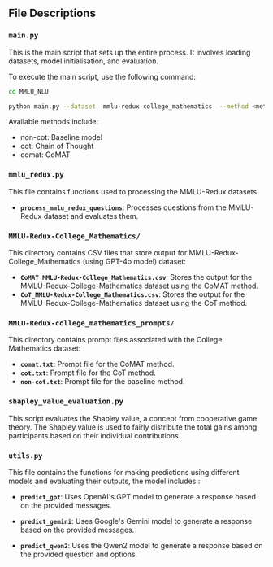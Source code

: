 ## File Descriptions

### `main.py`

This is the main script that sets up the entire process. It involves loading datasets, model initialisation, and evaluation.


To execute the main script, use the following command:

```bash
cd MMLU_NLU
```

```bash
python main.py --dataset  mmlu-redux-college_mathematics  --method <method_name> --model <model_name> 
```

Available methods include:

- non-cot: Baseline model
- cot: Chain of Thought
- comat: CoMAT

### `mmlu_redux.py`

This file contains functions used to processing the MMLU-Redux datasets.

- **`process_mmlu_redux_questions`**: Processes questions from the MMLU-Redux dataset and evaluates them.

### `MMLU-Redux-College_Mathematics/`

This directory contains CSV files that store output for MMLU-Redux-College_Mathematics (using GPT-4o model) dataset:

- **`CoMAT_MMLU-Redux-College_Mathematics.csv`**: Stores the output for the MMLU-Redux-College-Mathematics dataset using the CoMAT method.
- **`CoT_MMLU-Redux-College_Mathematics.csv`**: Stores the output for the MMLU-Redux-College-Mathematics dataset using the CoT method.

### `MMLU-Redux-college_mathematics_prompts/`

This directory contains prompt files associated with the College Mathematics dataset:

- **`comat.txt`**: Prompt file for the CoMAT method.
- **`cot.txt`**: Prompt file for the CoT method.
- **`non-cot.txt`**: Prompt file for the baseline method.

### `shapley_value_evaluation.py`

This script evaluates the Shapley value, a concept from cooperative game theory. The Shapley value is used to fairly distribute the total gains among participants based on their individual contributions.

### `utils.py`

This file contains the functions for making predictions using different models and evaluating their outputs, the model includes : 

- **`predict_gpt`**: Uses OpenAI's GPT model to generate a response based on the provided messages.

- **`predict_gemini`**: Uses Google's Gemini model to generate a response based on the provided messages.

- **`predict_qwen2`**: Uses the Qwen2 model to generate a response based on the provided question and options.